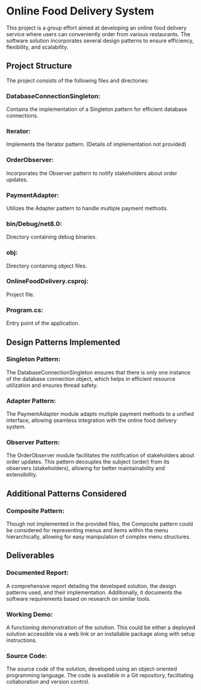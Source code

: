 # Online Food Delivery System
This project is a group effort aimed at developing an online food delivery service where users can conveniently order from various restaurants. The software solution incorporates several design patterns to ensure efficiency, flexibility, and scalability.

## Project Structure
The project consists of the following files and directories:

 ### DatabaseConnectionSingleton:
 Contains the implementation of a Singleton pattern for efficient database connections.
### Iterator:
Implements the Iterator pattern. (Details of implementation not provided)
### OrderObserver:
Incorporates the Observer pattern to notify stakeholders about order updates.
### PaymentAdapter: 
Utilizes the Adapter pattern to handle multiple payment methods.
### bin/Debug/net8.0:
Directory containing debug binaries.
### obj:
Directory containing object files.
### OnlineFoodDelivery.csproj: 
Project file.
### Program.cs:
Entry point of the application.
## Design Patterns Implemented
### Singleton Pattern:
The DatabaseConnectionSingleton ensures that there is only one instance of the database connection object, which helps in efficient resource utilization and ensures thread safety.

### Adapter Pattern:
The PaymentAdapter module adapts multiple payment methods to a unified interface, allowing seamless integration with the online food delivery system.

### Observer Pattern: 
The OrderObserver module facilitates the notification of stakeholders about order updates. This pattern decouples the subject (order) from its observers (stakeholders), allowing for better maintainability and extensibility.

## Additional Patterns Considered
### Composite Pattern: 
Though not implemented in the provided files, the Composite pattern could be considered for representing menus and items within the menu hierarchically, allowing for easy manipulation of complex menu structures.
## Deliverables
### Documented Report:
A comprehensive report detailing the developed solution, the design patterns used, and their implementation. Additionally, it documents the software requirements based on research on similar tools.

### Working Demo: 
A functioning demonstration of the solution. This could be either a deployed solution accessible via a web link or an installable package along with setup instructions.

### Source Code:
The source code of the solution, developed using an object-oriented programming language. The code is available in a Git repository, facilitating collaboration and version control.

